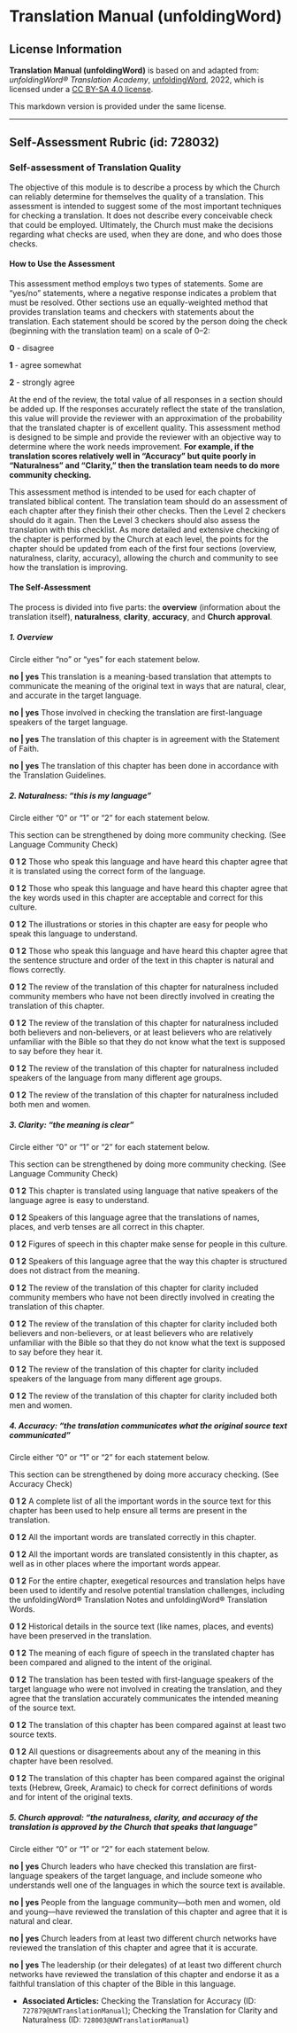 # Translation Manual (unfoldingWord)

## License Information

**Translation Manual (unfoldingWord)** is based on and adapted from: _unfoldingWord® Translation Academy_, [unfoldingWord](https://unfoldingword.org/utw), 2022, which is licensed under a [CC BY-SA 4.0 license](https://creativecommons.org/licenses/by-sa/4.0/legalcode.en).

This markdown version is provided under the same license.



--------------------------------

## Self-Assessment Rubric (id: 728032)

### Self\-assessment of Translation Quality

The objective of this module is to describe a process by which the Church can reliably determine for themselves the quality of a translation. This assessment is intended to suggest some of the most important techniques for checking a translation. It does not describe every conceivable check that could be employed. Ultimately, the Church must make the decisions regarding what checks are used, when they are done, and who does those checks.

#### How to Use the Assessment

This assessment method employs two types of statements. Some are “yes/no” statements, where a negative response indicates a problem that must be resolved. Other sections use an equally\-weighted method that provides translation teams and checkers with statements about the translation. Each statement should be scored by the person doing the check (beginning with the translation team) on a scale of 0–2:

**0** \- disagree

**1** \- agree somewhat

**2** \- strongly agree

At the end of the review, the total value of all responses in a section should be added up. If the responses accurately reflect the state of the translation, this value will provide the reviewer with an approximation of the probability that the translated chapter is of excellent quality. This assessment method is designed to be simple and provide the reviewer with an objective way to determine where the work needs improvement. **For example, if the translation scores relatively well in “Accuracy” but quite poorly in “Naturalness” and “Clarity,” then the translation team needs to do more community checking.**

This assessment method is intended to be used for each chapter of translated biblical content. The translation team should do an assessment of each chapter after they finish their other checks. Then the Level 2 checkers should do it again. Then the Level 3 checkers should also assess the translation with this checklist. As more detailed and extensive checking of the chapter is performed by the Church at each level, the points for the chapter should be updated from each of the first four sections (overview, naturalness, clarity, accuracy), allowing the church and community to see how the translation is improving.

#### The Self\-Assessment

The process is divided into five parts: the **overview** (information about the translation itself), **naturalness**, **clarity**, **accuracy**, and **Church approval**.

##### 1\. Overview

Circle either “no” or “yes” for each statement below.

**no \| yes** This translation is a meaning\-based translation that attempts to communicate the meaning of the original text in ways that are natural, clear, and accurate in the target language.

**no \| yes** Those involved in checking the translation are first\-language speakers of the target language.

**no \| yes** The translation of this chapter is in agreement with the Statement of Faith.

**no \| yes** The translation of this chapter has been done in accordance with the Translation Guidelines.

##### 2\. Naturalness: “this is *my* language”

Circle either “0” or “1” or “2” for each statement below.

This section can be strengthened by doing more community checking. (See Language Community Check)

**0 1 2** Those who speak this language and have heard this chapter agree that it is translated using the correct form of the language.

**0 1 2** Those who speak this language and have heard this chapter agree that the key words used in this chapter are acceptable and correct for this culture.

**0 1 2** The illustrations or stories in this chapter are easy for people who speak this language to understand.

**0 1 2** Those who speak this language and have heard this chapter agree that the sentence structure and order of the text in this chapter is natural and flows correctly.

**0 1 2** The review of the translation of this chapter for naturalness included community members who have not been directly involved in creating the translation of this chapter.

**0 1 2** The review of the translation of this chapter for naturalness included both believers and non\-believers, or at least believers who are relatively unfamiliar with the Bible so that they do not know what the text is supposed to say before they hear it.

**0 1 2** The review of the translation of this chapter for naturalness included speakers of the language from many different age groups.

**0 1 2** The review of the translation of this chapter for naturalness included both men and women.

##### 3\. Clarity: “the meaning is clear”

Circle either “0” or “1” or “2” for each statement below.

This section can be strengthened by doing more community checking. (See Language Community Check)

**0 1 2** This chapter is translated using language that native speakers of the language agree is easy to understand.

**0 1 2** Speakers of this language agree that the translations of names, places, and verb tenses are all correct in this chapter.

**0 1 2** Figures of speech in this chapter make sense for people in this culture.

**0 1 2** Speakers of this language agree that the way this chapter is structured does not distract from the meaning.

**0 1 2** The review of the translation of this chapter for clarity included community members who have not been directly involved in creating the translation of this chapter.

**0 1 2** The review of the translation of this chapter for clarity included both believers and non\-believers, or at least believers who are relatively unfamiliar with the Bible so that they do not know what the text is supposed to say before they hear it.

**0 1 2** The review of the translation of this chapter for clarity included speakers of the language from many different age groups.

**0 1 2** The review of the translation of this chapter for clarity included both men and women.

##### 4\. Accuracy: “the translation communicates what the original source text communicated”

Circle either “0” or “1” or “2” for each statement below.

This section can be strengthened by doing more accuracy checking. (See Accuracy Check)

**0 1 2** A complete list of all the important words in the source text for this chapter has been used to help ensure all terms are present in the translation.

**0 1 2** All the important words are translated correctly in this chapter.

**0 1 2** All the important words are translated consistently in this chapter, as well as in other places where the important words appear.

**0 1 2** For the entire chapter, exegetical resources and translation helps have been used to identify and resolve potential translation challenges, including the unfoldingWord® Translation Notes and unfoldingWord® Translation Words.

**0 1 2** Historical details in the source text (like names, places, and events) have been preserved in the translation.

**0 1 2** The meaning of each figure of speech in the translated chapter has been compared and aligned to the intent of the original.

**0 1 2** The translation has been tested with first\-language speakers of the target language who were not involved in creating the translation, and they agree that the translation accurately communicates the intended meaning of the source text.

**0 1 2** The translation of this chapter has been compared against at least two source texts.

**0 1 2** All questions or disagreements about any of the meaning in this chapter have been resolved.

**0 1 2** The translation of this chapter has been compared against the original texts (Hebrew, Greek, Aramaic) to check for correct definitions of words and for intent of the original texts.

##### 5\. Church approval: “the naturalness, clarity, and accuracy of the translation is approved by the Church that speaks that language”

Circle either “0” or “1” or “2” for each statement below.

**no \| yes** Church leaders who have checked this translation are first\-language speakers of the target language, and include someone who understands well one of the languages in which the source text is available.

**no \| yes** People from the language community––both men and women, old and young––have reviewed the translation of this chapter and agree that it is natural and clear.

**no \| yes** Church leaders from at least two different church networks have reviewed the translation of this chapter and agree that it is accurate.

**no \| yes** The leadership (or their delegates) of at least two different church networks have reviewed the translation of this chapter and endorse it as a faithful translation of this chapter of the Bible in this language.

* **Associated Articles:** Checking the Translation for Accuracy (ID: `727879@UWTranslationManual`); Checking the Translation for Clarity and Naturalness (ID: `728003@UWTranslationManual`)

